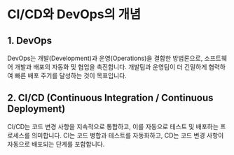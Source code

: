 # CI/CD와 DevOps의 개념

## 1. DevOps
DevOps는 개발(Development)과 운영(Operations)을 결합한 방법론으로, 소프트웨어 개발과 배포의 자동화 및 협업을 촉진합니다. 개발팀과 운영팀이 더 긴밀하게 협력하여 빠른 배포 주기를 달성하는 것이 목표입니다.

## 2. CI/CD (Continuous Integration / Continuous Deployment)
CI/CD는 코드 변경 사항을 지속적으로 통합하고, 이를 자동으로 테스트 및 배포하는 프로세스를 의미합니다. CI는 코드 병합과 테스트를 자동화하고, CD는 코드 변경 사항이 자동으로 배포되는 단계를 포함합니다.
